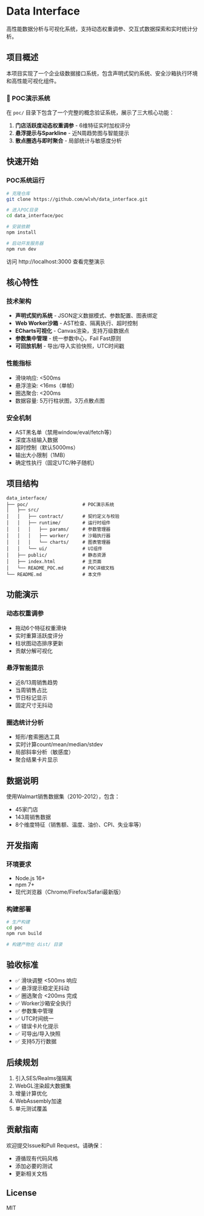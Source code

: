 # Data Interface

高性能数据分析与可视化系统，支持动态权重调参、交互式数据探索和实时统计分析。

## 项目概述

本项目实现了一个企业级数据接口系统，包含声明式契约系统、安全沙箱执行环境和高性能可视化组件。

### 🚀 POC演示系统

在 `poc/` 目录下包含了一个完整的概念验证系统，展示了三大核心功能：

1. **门店活跃度动态权重调参** - 6维特征实时加权评分
2. **悬浮提示与Sparkline** - 近N周趋势图与智能提示
3. **散点圈选与即时聚合** - 局部统计与敏感度分析

## 快速开始

### POC系统运行

```bash
# 克隆仓库
git clone https://github.com/wlvh/data_interface.git

# 进入POC目录
cd data_interface/poc

# 安装依赖
npm install

# 启动开发服务器
npm run dev
```

访问 http://localhost:3000 查看完整演示

## 核心特性

### 技术架构

- **声明式契约系统** - JSON定义数据模式、参数配置、图表绑定
- **Web Worker沙箱** - AST检查、隔离执行、超时控制
- **ECharts可视化** - Canvas渲染，支持万级数据点
- **参数集中管理** - 统一参数中心，Fail Fast原则
- **可回放机制** - 导出/导入实验快照，UTC时间戳

### 性能指标

- 滑块响应: <500ms
- 悬浮渲染: <16ms（单帧）
- 圈选聚合: <200ms
- 数据容量: 5万行柱状图，3万点散点图

### 安全机制

- AST黑名单（禁用window/eval/fetch等）
- 深度冻结输入数据
- 超时控制（默认5000ms）
- 输出大小限制（1MB）
- 确定性执行（固定UTC/种子随机）

## 项目结构

```
data_interface/
├── poc/                    # POC演示系统
│   ├── src/
│   │   ├── contract/       # 契约定义与校验
│   │   ├── runtime/        # 运行时组件
│   │   │   ├── params/     # 参数管理器
│   │   │   ├── worker/     # 沙箱执行器
│   │   │   └── charts/     # 图表管理器
│   │   └── ui/             # UI组件
│   ├── public/             # 静态资源
│   ├── index.html          # 主页面
│   └── README_POC.md       # POC详细文档
└── README.md               # 本文件
```

## 功能演示

### 动态权重调参
- 拖动6个特征权重滑块
- 实时重算活跃度评分
- 柱状图动态排序更新
- 贡献分解可视化

### 悬浮智能提示
- 近8/13周销售趋势
- 当周销售占比
- 节日标记显示
- 固定尺寸无抖动

### 圈选统计分析
- 矩形/套索圈选工具
- 实时计算count/mean/median/stdev
- 局部斜率分析（敏感度）
- 聚合结果卡片显示

## 数据说明

使用Walmart销售数据集（2010-2012），包含：
- 45家门店
- 143周销售数据
- 8个维度特征（销售额、温度、油价、CPI、失业率等）

## 开发指南

### 环境要求
- Node.js 16+
- npm 7+
- 现代浏览器（Chrome/Firefox/Safari最新版）

### 构建部署

```bash
# 生产构建
cd poc
npm run build

# 构建产物在 dist/ 目录
```

## 验收标准

- ✅ 滑块调整 <500ms 响应
- ✅ 悬浮提示稳定无抖动
- ✅ 圈选聚合 <200ms 完成
- ✅ Worker沙箱安全执行
- ✅ 参数集中管理
- ✅ UTC时间统一
- ✅ 错误卡片化提示
- ✅ 可导出/导入快照
- ✅ 支持5万行数据

## 后续规划

1. 引入SES/Realms强隔离
2. WebGL渲染超大数据集
3. 增量计算优化
4. WebAssembly加速
5. 单元测试覆盖

## 贡献指南

欢迎提交Issue和Pull Request。请确保：
- 遵循现有代码风格
- 添加必要的测试
- 更新相关文档

## License

MIT